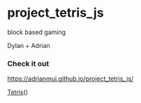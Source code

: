 # project_tetris_js
block based gaming

Dylan + Adrian

### Check it out 
 
 https://adrianmui.github.io/project_tetris_js/
 
 [Tetris](http://imgur.com/a/Li3Nm)()
